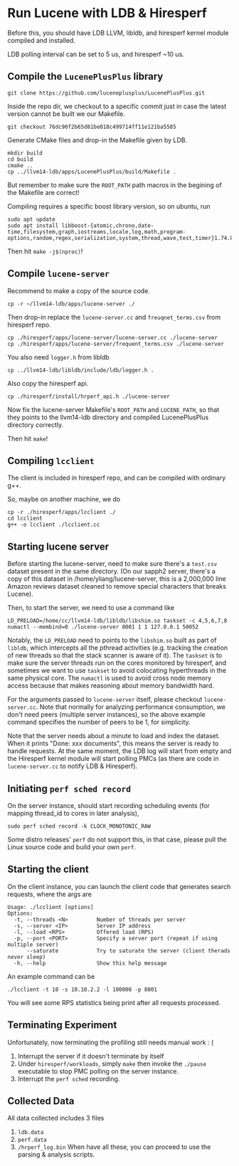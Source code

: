 # Run Lucene with LDB & Hiresperf

Before this,  you should have LDB LLVM, libldb, and hiresperf kernel module compiled and installed.

LDB polling interval can be set to 5 us, and hiresperf ~10 us.
## Compile the `LucenePlusPlus` library
```
git clone https://github.com/luceneplusplus/LucenePlusPlus.git
```
Inside the repo dir, we checkout to a specific commit just in case the latest version cannot be built we our Makefile.
```
git checkout 76dc90f2b65d81be018c499714ff11e121ba5585
```
Generate CMake files and drop-in the Makefile given by LDB.
```
mkdir build
cd build
cmake ..
cp ../llvm14-ldb/apps/LucenePlusPlus/build/Makefile .
```
But remember to make sure the `ROOT_PATH` path macros in the begining of the Makefile are correct!

Compiling requires a specific boost library version, so on ubuntu, run
```
sudo apt update
sudo apt install libboost-{atomic,chrono,date-time,filesystem,graph,iostreams,locale,log,math,program-options,random,regex,serialization,system,thread,wave,test,timer}1.74.0
```

Then hit `make -j$(nproc)`!

## Compile `lucene-server`

Recommend to make a copy of the source code.

```
cp -r ~/llvm14-ldb/apps/lucene-server ./
```
Then drop-in replace the `lucene-server.cc` and `freuqnet_terms.csv` from hiresperf repo.
```
cp ./hiresperf/apps/lucene-server/lucene-server.cc ./lucene-server
cp ./hiresperf/apps/lucene-server/frequent_terms.csv ./lucene-server
```
You also need `logger.h` from libldb
```
cp ../llvm14-ldb/libldb/include/ldb/logger.h .
```

Also copy the hiresperf api.

```
cp ./hiresperf/install/hrperf_api.h ./lucene-server
```
Now fix the lucene-server Makefile's `ROOT_PATH` and `LUCENE_PATH`, so that they points to the llvm14-ldb directory and compiled LucenePlusPlus directory correctly.

Then hit `make`!

## Compiling `lcclient`

The client is included in hiresperf repo, and can be compiled with ordinary g++.

So, maybe on another machine, we do
```
cp -r ./hiresperf/apps/lcclient ./
cd lcclient
g++ -o lcclient ./lcclient.cc
```

## Starting lucene server

Before starting the lucene-server, need to make sure there's a `test.csv` dataset present in the same directory.
(On our sapph2 server, there's a copy of this dataset in /home/yliang/lucene-server, this is a 2,000,000 line Amazon reviews dataset cleaned to remove special characters that breaks Lucene).

Then, to start the server, we need to use a command like
```
LD_PRELOAD=/home/cc/llvm14-ldb/libldb/libshim.so taskset -c 4,5,6,7,8 numactl --membind=0 ./lucene-server 8001 1 1 127.0.0.1 50052
```
Notably, the `LD_PRELOAD` need to points to the `libshim.so` built as part of `libldb`, which intercepts all the pthread activities (e.g. tracking the creation of new threads so that the stack scanner is aware of it). The `taskset` is to make sure the server threads run on the cores monitored by hiresperf, and sometimes we want to use `taskset` to avoid colocating hyperthreads in the same physical core. The `numactl` is used to avoid cross node memory access because that makes reasoning about memory bandwidth hard.

For the arguments passed to `lucene-server` itself, please checkout `lucene-server.cc`. Note that normally for analyzing performance consumption, we don't need peers (multiple server instances), so the above example command specifies the number of peers to be 1, for simplicity.

Note that the server needs about a minute to load and index the dataset. When it prints "Done: xxx documents", this means the server is ready to handle requests. At the same moment, the LDB log will start from empty and the Hiresperf kernel module will start polling PMCs (as there are code in `lucene-server.cc` to notify LDB & Hiresperf).

## Initiating `perf sched record`
On the server instance, should start recording scheduling events (for mapping thread_id to cores in later analysis),
```
sudo perf sched record -k CLOCK_MONOTONIC_RAW
```

Some distro releases' `perf` do not support this, in that case, please pull the Linux source code and build your own `perf`.

## Starting the client
On the client instance, you can launch the client code that generates search requests, where the args are
```
Usage: ./lcclient [options]
Options:
  -t, --threads <N>         Number of threads per server
  -s, --server <IP>         Server IP address
  -l, --load <RPS>          Offered load (RPS)
  -p, --port <PORT>         Specify a server port (repeat if using multiple server)
      --saturate            Try to saturate the server (client therads never sleep)
  -h, --help                Show this help message
```

An example command can be
```
./lcclient -t 10 -s 10.10.2.2 -l 100000 -p 8001
```
You will see some RPS statistics being print after all requests processed.

## Terminating Experiment
Unfortunately, now terminating the profiling still needs manual work : (

1. Interrupt the server if it doesn't terminate by itself
2. Under `hiresperf/workloads`, simply `make` then invoke the `./pause` executable to stop PMC polling on the server instance.
3. Interrupt the `perf sched` recording.

## Collected Data
All data collected includes 3 files
1. `ldb.data`
2. `perf.data`
3. `/hrperf_log.bin`
When have all these, you can proceed to use the parsing & analysis scripts.